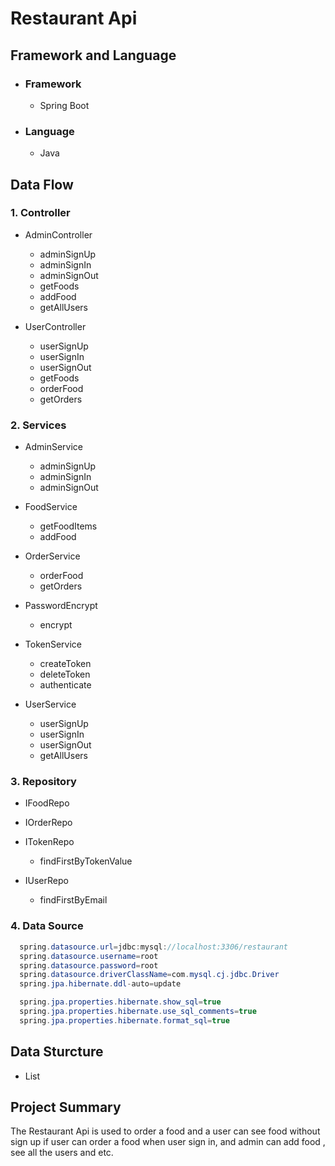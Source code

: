 # Restaurant Api

## Framework and Language
* ### Framework
    * Spring Boot
* ### Language
    * Java

## Data Flow
### 1. Controller

* AdminController
    * adminSignUp
    * adminSignIn
    * adminSignOut
    * getFoods
    * addFood
    * getAllUsers


* UserController
    * userSignUp
    * userSignIn
    * userSignOut
    * getFoods
    * orderFood
    * getOrders

### 2. Services

* AdminService
    * adminSignUp
    * adminSignIn
    * adminSignOut


* FoodService
    * getFoodItems
    * addFood


* OrderService
    * orderFood
    * getOrders


* PasswordEncrypt
    * encrypt


* TokenService
    * createToken
    * deleteToken
    * authenticate


* UserService
    * userSignUp
    * userSignIn
    * userSignOut
    * getAllUsers

### 3. Repository
* IFoodRepo


* IOrderRepo


* ITokenRepo
    * findFirstByTokenValue


* IUserRepo
    * findFirstByEmail


### 4. Data Source
```java
  spring.datasource.url=jdbc:mysql://localhost:3306/restaurant
  spring.datasource.username=root
  spring.datasource.password=root
  spring.datasource.driverClassName=com.mysql.cj.jdbc.Driver
  spring.jpa.hibernate.ddl-auto=update

  spring.jpa.properties.hibernate.show_sql=true
  spring.jpa.properties.hibernate.use_sql_comments=true
  spring.jpa.properties.hibernate.format_sql=true
```

## Data Sturcture
* List

## Project Summary
The Restaurant Api is used to order a food and  a user can see food without sign up  if user can order a food when user sign in, and admin can add food , see all the users and etc.
   